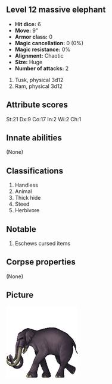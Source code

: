 ## Level 12 massive elephant

- **Hit dice:** 6
- **Move:** 9"
- **Armor class:** 0
- **Magic cancellation:** 0 (0%)
- **Magic resistance:** 0%
- **Alignment:** Chaotic
- **Size:** Huge
- **Number of attacks:** 2
1. Tusk, physical 3d12
2. Ram, physical 3d12

## Attribute scores

St:21 Dx:9 Co:17 In:2 Wi:2 Ch:1

## Innate abilities

(None)

## Classifications

1. Handless
2. Animal
3. Thick hide
4. Steed
5. Herbivore

## Notable

1. Eschews cursed items

## Corpse properties

(None)

## Picture

![Oliphant](https://github.com/hyvanmielenpelit/GnollHackTileSet/blob/main/Monsters/oliphant/oliphant.png?raw=true)
